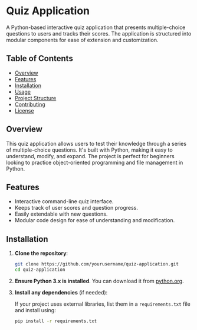 # Quiz Application

A Python-based interactive quiz application that presents multiple-choice questions to users and tracks their scores. The application is structured into modular components for ease of extension and customization.

## Table of Contents

- [Overview](#overview)
- [Features](#features)
- [Installation](#installation)
- [Usage](#usage)
- [Project Structure](#project-structure)
- [Contributing](#contributing)
- [License](#license)

## Overview

This quiz application allows users to test their knowledge through a series of multiple-choice questions. It's built with Python, making it easy to understand, modify, and expand. The project is perfect for beginners looking to practice object-oriented programming and file management in Python.

## Features

- Interactive command-line quiz interface.
- Keeps track of user scores and question progress.
- Easily extendable with new questions.
- Modular code design for ease of understanding and modification.

## Installation

1. **Clone the repository**:

    ```bash
    git clone https://github.com/yourusername/quiz-application.git
    cd quiz-application
    ```

2. **Ensure Python 3.x is installed**. You can download it from [python.org](https://www.python.org/downloads/).

3. **Install any dependencies** (if needed):

   If your project uses external libraries, list them in a `requirements.txt` file and install using:

   ```bash
   pip install -r requirements.txt
